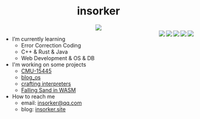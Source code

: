 <div align="center">
  <h1>insorker</h1>
  <a href="https://hits.seeyoufarm.com">
    <img src="https://hits.seeyoufarm.com/api/count/incr/badge.svg?url=https%3A%2F%2Fgithub.com%2Finsorker&count_bg=%239ED5A9&title_bg=%234F4F4F&icon=&icon_color=%23E7E7E7&title=tourists&edge_flat=false" />
  </a>
</div>

<img align="right" src="http://github-profile-summary-cards.vercel.app/api/cards/profile-details?username=insorker&theme=default" />
<img align="right" src="http://github-profile-summary-cards.vercel.app/api/cards/repos-per-language?username=insorker&theme=default" />
<img align="right" src="http://github-profile-summary-cards.vercel.app/api/cards/most-commit-language?username=insorker&theme=default" />
<img align="right" src="http://github-profile-summary-cards.vercel.app/api/cards/stats?username=insorker&theme=default" />
<img align="right" src="http://github-profile-summary-cards.vercel.app/api/cards/productive-time?username=insorker&theme=default&utcOffset=8" />

- I’m currently learning
  - Error Correction Coding
  - C++ & Rust & Java
  - Web Development & OS & DB
- I'm working on some projects
  - [CMU-15445](https://15445.courses.cs.cmu.edu/fall2023/)
  - [blog_os](https://github.com/phil-opp/blog_os)
  - [crafting interpreters](https://craftinginterpreters.com/)
  - [Falling Sand in WASM](TODO)
- How to reach me
  - email: insorker@qq.com
  - blog: [insorker.site](https://insorker.site/)

<!---
insorker/insorker is a ✨ special ✨ repository because its `README.md` (this file) appears on your GitHub profile.
You can click the Preview link to take a look at your changes.
--->
